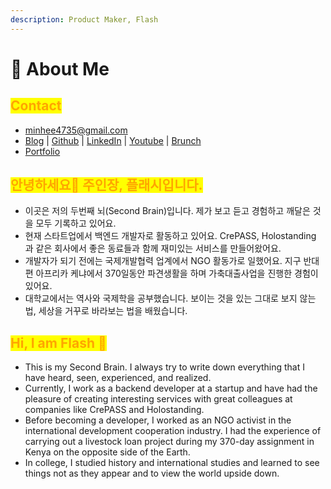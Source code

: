 ```yaml
---
description: Product Maker, Flash
---
```


# 🧙 About Me

## <mark style="color:orange;">Contact</mark>

* [minhee4735@gmail.com](mailto:minhee4735@gmail.com)
* [Blog](https://wiki.mhson.world/) | [Github](https://github.com/miniminis) | [LinkedIn](https://www.linkedin.com/in/minhee-son-3b2a1016a) | [Youtube](https://www.youtube.com/@devgrandma) | [Brunch](https://brunch.co.kr/@nomadflash)&#x20;
* [Portfolio](https://my.surfit.io/w/1272653123)

## <mark style="color:orange;">안녕하세요👋 주인장, 플래시입니다.</mark>&#x20;

* 이곳은 저의 두번째 뇌(Second Brain)입니다. 제가 보고 듣고 경험하고 깨달은 것을 모두 기록하고 있어요.&#x20;
* 현재 스타트업에서 백엔드 개발자로 활동하고 있어요. CrePASS, Holostanding 과 같은 회사에서 좋은 동료들과 함께 재미있는 서비스를 만들어왔어요.&#x20;
* 개발자가 되기 전에는 국제개발협력 업계에서 NGO 활동가로 일했어요. 지구 반대편 아프리카 케냐에서 370일동안 파견생활을 하며 가축대출사업을 진행한 경험이 있어요.&#x20;
* 대학교에서는 역사와 국제학을 공부했습니다. 보이는 것을 있는 그대로 보지 않는 법, 세상을 거꾸로 바라보는 법을 배웠습니다.&#x20;

## <mark style="color:orange;">Hi, I am Flash 🐡</mark>

* This is my Second Brain. I always try to write down everything that I have heard, seen, experienced, and realized.&#x20;
* Currently, I work as a backend developer at a startup and have had the pleasure of creating interesting services with great colleagues at companies like CrePASS and Holostanding.
* Before becoming a developer, I worked as an NGO activist in the international development cooperation industry. I had the experience of carrying out a livestock loan project during my 370-day assignment in Kenya on the opposite side of the Earth.&#x20;
* In college, I studied history and international studies and learned to see things not as they appear and to view the world upside down.
